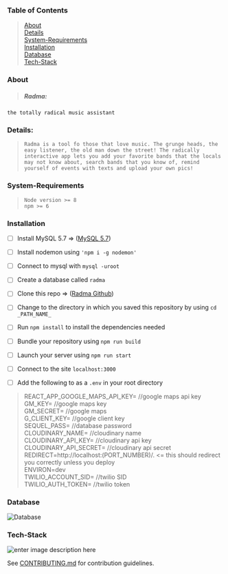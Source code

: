 ### Table of Contents

>[About](#about)<br />
>[Details](#details)<br />
>[System-Requirements](#system-requirements)<br />
>[Installation](#installation)<br />
>[Database](#database)<br />
>[Tech-Stack](#tech-stack)

### About

> ##### Radma: <br />
`the totally radical music assistant`

### Details: 
>`Radma is a tool fo those that love music. The grunge heads, the easy listener, the old man down the street! The radically interactive app lets you add your favorite bands that the locals may not know about, search bands that you know of, remind yourself of events with texts and upload your own pics!`

### System-Requirements
>`Node version >= 8`<br />
>`npm >= 6`

### Installation
- [ ] Install MySQL 5.7 => ([MySQL 5.7](https://dev.mysql.com/doc/refman/5.7/en/installing.html))
- [ ] Install nodemon using `'npm i -g nodemon'`
- [ ] Connect to mysql with `mysql -uroot`
- [ ] Create a database called `radma`
- [ ] Clone this repo => ([Radma Github](https://github.com/Team-Schrodingers-Cats/Rad-Music-App.git))
- [ ] Change to the directory in which you saved this repository by using `cd _PATH_NAME_`
- [ ] Run `npm install` to install the dependencies needed
- [ ] Bundle your repository using `npm run build`
- [ ] Launch your server using `npm run start`
- [ ] Connect to the site `localhost:3000`
- [ ] Add the following to as a `.env` in your root directory


>REACT_APP_GOOGLE_MAPS_API_KEY= //google maps api key<br /> 
>GM_KEY= //google maps key<br />
>GM_SECRET= //google maps<br />
>G_CLIENT_KEY= //google client key<br />
>SEQUEL_PASS= //database password<br />
>CLOUDINARY_NAME= //cloudinary name<br />
>CLOUDINARY_API_KEY= //cloudinary api key
>CLOUDINARY_API_SECRET= //cloudinary api secret<br />
>REDIRECT=http://localhost:(PORT_NUMBER)/.    <= this should redirect you correctly unless you deploy<br />
>ENVIRON=dev<br />
>TWILIO_ACCOUNT_SID= //twilio SID<br />
>TWILIO_AUTH_TOKEN= //twilio token

### Database
![Database](https://i.imgur.com/erc7LKB.png)

### Tech-Stack
![enter image description here](https://i.imgur.com/E2jlyZr.jpg)

See [CONTRIBUTING.md](https://github.com/Team-Schrodingers-Cats/Rad-Music-App/blob/main/CONTRIBUTING.md) for contribution guidelines.
